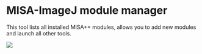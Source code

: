 # MISA-ImageJ module manager

This tool lists all installed MISA++ modules, allows you to add new modules and launch all
other tools.

![](image://icons/add.png)